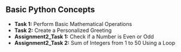 ## Basic Python Concepts

- **Task 1:** Perform Basic Mathematical Operations  
- **Task 2:** Create a Personalized Greeting
- **Assignment2_Task 1:** Check if a Number is Even or Odd
- **Assignment2_Task 2:** Sum of Integers from 1 to 50 Using a Loop
